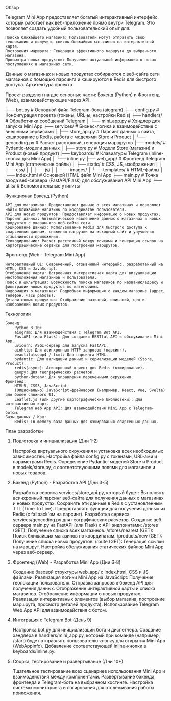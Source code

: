 Обзор

Telegram Mini App предоставляет богатый интерактивный интерфейс, который работает как веб-приложение прямо внутри Telegram. Это позволяет создать удобный пользовательский опыт для:

    Поиска ближайшего магазина: Пользователи могут отправить свою геолокацию и получить список ближайших магазинов на интерактивной карте.
    Построения маршрута: Генерация эффективного маршрута до выбранного магазина.
    Просмотра новых продуктов: Получение актуальной информации о новых поступлениях в магазинах сети.

Данные о магазинах и новых продуктах собираются с веб-сайта сети магазинов с помощью парсинга и кэшируются в Redis для быстрого доступа.
Архитектура проекта

Проект разделен на две основные части: Бэкенд (Python) и Фронтенд (Web), взаимодействующие через API.

├── bot.py              # Основной файл Telegram-бота (aiogram)
├── config.py           # Конфигурация проекта (токены, URL-ы, настройки Redis)
├── handlers/           # Обработчики сообщений Telegram
│   └── mini_app.py     # Хэндлер для запуска Mini App
├── services/           # Бизнес-логика и взаимодействие с внешними сервисами
│   ├── store_api.py    # Парсинг данных с сайта, кэширование в Redis, работа с моделями Store и Product
│   └── geocoding.py    # Расчет расстояний, генерация маршрутов
├── models/             # Pydantic-модели данных
│   ├── store.py        # Модели Store (магазин) и Product (новый продукт)
├── keyboards/          # Клавиатуры Telegram (inline-кнопка для Mini App)
│   └── inline.py
├── web_app/            # Фронтенд Telegram Mini App (статические файлы)
│   ├── static/         # CSS, JS, изображения
│   │   ├── css/
│   │   ├── js/
│   │   └── images/
│   └── templates/      # HTML-файлы
│       └── index.html  # Основной HTML-файл Mini App
├── main.py             # Точка входа веб-сервера (FastAPI/Flask) для обслуживания API Mini App
└── utils/              # Вспомогательные утилиты

Функционал
Бэкенд (Python)

    API для магазинов: Предоставляет данные о всех магазинах и позволяет найти ближайшие магазины по координатам пользователя.
    API для новых продуктов: Предоставляет информацию о новых продуктах.
    Парсинг данных: Автоматическое извлечение данных о магазинах и новых продуктах с указанного веб-сайта сети.
    Кэширование данных: Использование Redis для быстрого доступа к спарсенным данным, снижения нагрузки на исходный сайт и улучшения отзывчивости приложения.
    Геокодирование: Расчет расстояний между точками и генерация ссылок на картографические сервисы для построения маршрутов.

Фронтенд (Web - Telegram Mini App)

    Интерактивный UI: Современный, отзывчивый интерфейс, разработанный на HTML, CSS и JavaScript.
    Отображение карты: Встроенная интерактивная карта для визуализации местоположения магазинов и пользователя.
    Поиск и фильтрация: Возможность поиска магазинов по названию/адресу и фильтрации новых продуктов по категориям.
    Информация о магазинах: Подробная информация о каждом магазине (адрес, телефон, часы работы).
    Детали новых продуктов: Отображение названий, описаний, цен и изображений новых продуктов.

Технологии

    Бэкенд:
        Python 3.10+
        aiogram: Для взаимодействия с Telegram Bot API.
        FastAPI (или Flask): Для создания RESTful API и обслуживания Mini App.
        uvicorn: ASGI-сервер для запуска FastAPI.
        aiohttp: Для асинхронных HTTP-запросов (парсинг).
        beautifulsoup4 / lxml: Для парсинга HTML.
        pydantic: Для валидации данных и сериализации моделей (Store, Product).
        redis[async]: Асинхронный клиент для Redis (кэширование).
        geopy: Для географических расчетов.
        python-dotenv: Для управления переменными окружения.
    Фронтенд:
        HTML5, CSS3, JavaScript
        (Опционально) JavaScript-фреймворки (например, React, Vue, Svelte) для более сложного UI.
        Leaflet.js (или другие картографические библиотеки): Для интерактивных карт.
        Telegram Web App API: Для взаимодействия Mini App с Telegram-ботом.
    Базы данных / Кэш:
        Redis: In-memory база данных для кэширования спарсенных данных.

План разработки
1. Подготовка и инициализация (Дни 1-2)

    Настройка виртуального окружения и установка всех необходимых зависимостей.
    Настройка файла config.py с токенами, URL-ами и параметрами Redis.
    Определение Pydantic-моделей Store и Product в models/store.py, с соответствующими полями для магазинов и новых товаров.

2. Бэкенд (Python) - Разработка API (Дни 3-5)

    Разработка сервиса services/store_api.py, который будет:
        Выполнять асинхронный парсинг веб-сайта для получения данных о магазинах и новых продуктах.
        Сохранять эти данные в Redis с установленным TTL (Time To Live).
        Предоставлять функции для получения данных из Redis (с fallback'ом на парсинг).
    Разработка сервиса services/geocoding.py для географических расчетов.
    Создание веб-сервера main.py на FastAPI (или Flask) с API-эндпоинтами:
        /stores (GET): Получение списка всех магазинов.
        /stores/nearest (GET): Поиск ближайших магазинов по координатам.
        /products/new (GET): Получение списка новых продуктов.
        /route (GET): Генерация ссылки на маршрут.
    Настройка обслуживания статических файлов Mini App через веб-сервер.

3. Фронтенд (Web) - Разработка Mini App (Дни 6-8)

    Создание базовой структуры web_app/ с index.html, CSS и JS файлами.
    Реализация логики Mini App на JavaScript:
        Получение геолокации пользователя.
        Отправка запросов к бэкенд API для получения данных.
        Отображение интерактивной карты и списка магазинов.
        Отображение информации о новых продуктах.
        Реализация интерактивных элементов (выбор магазина, построение маршрута, просмотр деталей продукта).
        Использование Telegram Web App API для взаимодействия с ботом.

4. Интеграция с Telegram Bot (День 9)

    Настройка bot.py для инициализации бота и диспетчера.
    Создание хэндлера в handlers/mini_app.py, который при команде (например, /start) будет отправлять пользователю кнопку для открытия Mini App (WebAppInfo).
    Добавление соответствующей inline-кнопки в keyboards/inline.py.

5. Сборка, тестирование и развертывание (Дни 10+)

    Тщательное тестирование всех сценариев использования Mini App и взаимодействия между компонентами.
    Развертывание бэкенда, фронтенда и Telegram-бота на выбранном хостинге.
    Настройка системы мониторинга и логирования для отслеживания работы приложения.

